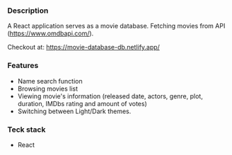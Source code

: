 ### Description
A React application serves as a movie database. Fetching movies from API (https://www.omdbapi.com/).

Checkout at: https://movie-database-db.netlify.app/

### Features
* Name search function
* Browsing movies list 
* Viewing movie's information (released date, actors, genre, plot, duration, IMDbs rating and amount of votes)
* Switching between Light/Dark themes. 

### Teck stack
* React
